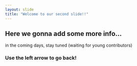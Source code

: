 ```yaml
---
layout: slide
title: "Welcome to our second slide!!"
---
```

## Here we gonna add some more info...
in the coming days, stay tuned 
(waiting for young contributors)
### Use the left arrow to go back!
